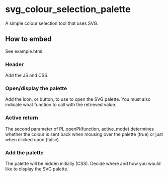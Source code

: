 # svg_colour_selection_palette
A simple colour selection tool that uses SVG.

## How to embed
See example.html.

### Header
Add the JS and CSS.

### Open/display the palette
Add the icon, or button, to use to open the SVG palette. You must also indicate what function to call with the retrieved value.

### Active return
The second parameter of PL.openPl(function, active_mode) determines whether the colour is sent back when mousing over the palette (true) or just when clicked upon (false).

### Add the palette
The palette will be hidden initially (CSS). Decide where and how you would like to display the SVG palette.
